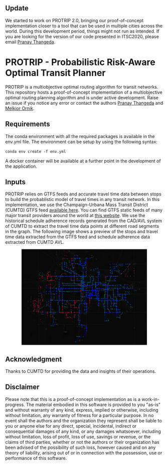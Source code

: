 ## Update
We started to work on PROTRIP 2.0, bringing our proof-of-concept implementation closer to a tool that can be used in multiple cities across the world. During this development period, things might not run as intended. If you are looking for the version of our code presented in ITSC2020, please email [Pranay Thangeda](mailto:pranayt2@illinois.edu).


PROTRIP - Probabilistic Risk-Aware Optimal Transit Planner
==========================================================
PROTRIP is a multiobjective optimal routing algorithm for transit networks. This repository hosts a proof-of-concept implementation of a multiobjective optimal routing planning algorithm and is under active development. Raise an issue if you notice any error or contact the authors [Pranay Thangeda](mailto:pranayt2@illinois.edu) and [Melkior Ornik](mailto:mornik@illinois.edu).

## Requirements
The conda environment with all the required packages is available in the env.yml file. The environment can be setup by using the following syntax:

```
conda env create -f env.yml
```

A docker container will be available at a further point in the development of the application. 

## Inputs
PROTRIP relies on GTFS feeds and accurate travel time data between stops to build the probablistic model of travel times in any transit network. In this implementation, we use the Champaign-Urbana Mass Transit District (CUMTD) GTFS feed [available here](https://developer.cumtd.com/). You can find GTFS static feeds of many major transit providers around the world at [this website](https://transitfeeds.com/). We use the historical schedule adherence records generated from the CAD/AVL system of CUMTD to extract the travel time data points at different road segments in the graph. The following image shows a preview of the stops and travel time data extracted from the GTFS feed and schedule adherence data extracted from CUMTD AVL.

<p align="center">
  <img src="https://github.com/pthangeda/protrip/blob/master/files/map_extractedata.PNG" width="400" title="Visualization of Extracted Data">
</p>

## Acknowledgment
Thanks to CUMTD for providing the data and insights of their operations. 

## Disclaimer
Please note that this is a proof-of-concept implementation as is a work-in-progress. The material embodied in this software is provided to you "as-is" and without warranty of any kind, express, implied or otherwise, including without limitation, any warranty of fitness for a particular purpose. In no event shall the authors and the organization they represent shall be liable to you or anyone else for any direct, special, incidental, indirect or consequential damages of any kind, or any damages whatsoever, including without limitation, loss of profit, loss of use, savings or revenue, or the claims of third parties, whether or not the authors or their organization has been advised of the possibility of such loss, however caused and on any theory of liability, arising out of or in connection with the possession, use or performance of this software.
